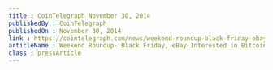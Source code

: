 ```yaml
---
title : CoinTelegraph November 30, 2014
publishedBy : CoinTelegraph
publishedOn : November 30, 2014
link : https://cointelegraph.com/news/weekend-roundup-black-friday-ebay-interested-in-bitcoin-and-library-accepts-btc-amid-riots
articleName : Weekend Roundup- Black Friday, eBay Interested in Bitcoin, and Library Accepts BTC Amid Riots
class : pressArticle
---
```

